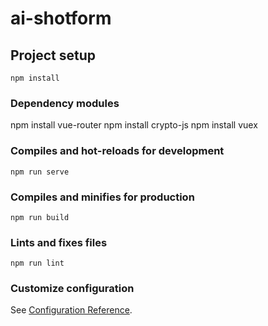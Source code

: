 # ai-shotform

## Project setup
```
npm install
```

### Dependency modules
npm install vue-router
npm install crypto-js
npm install vuex

### Compiles and hot-reloads for development
```
npm run serve
```

### Compiles and minifies for production
```
npm run build
```

### Lints and fixes files
```
npm run lint
```

### Customize configuration
See [Configuration Reference](https://cli.vuejs.org/config/).
